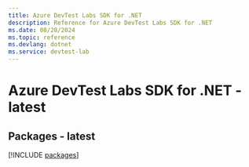 ```yaml
---
title: Azure DevTest Labs SDK for .NET
description: Reference for Azure DevTest Labs SDK for .NET
ms.date: 08/28/2024
ms.topic: reference
ms.devlang: dotnet
ms.service: devtest-lab
---
```

# Azure DevTest Labs SDK for .NET - latest
## Packages - latest
[!INCLUDE [packages](devtest-labs-index.md)]